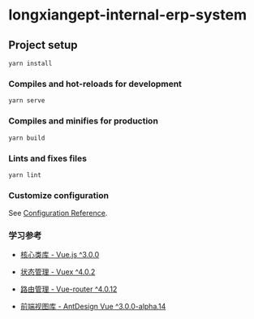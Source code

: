 # longxiangept-internal-erp-system

## Project setup
```
yarn install
```

### Compiles and hot-reloads for development
```
yarn serve
```

### Compiles and minifies for production
```
yarn build
```

### Lints and fixes files
```
yarn lint
```

### Customize configuration
See [Configuration Reference](https://cli.vuejs.org/config/).

### 学习参考
- [核心类库  - Vue.js ^3.0.0](https://v3.cn.vuejs.org/guide/introduction.html)

- [状态管理 - Vuex ^4.0.2](https://next.vuex.vuejs.org/zh/index.html)

- [路由管理 - Vue-router ^4.0.12](https://next.router.vuejs.org/zh/installation.html)

- [前端视图库 - AntDesign Vue ^3.0.0-alpha.14](https://next.antdv.com/components/overview-cn/)
